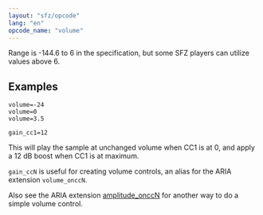 ```yaml
---
layout: "sfz/opcode"
lang: "en"
opcode_name: "volume"
---
```

Range is -144.6 to 6 in the specification,
but some SFZ players can utilize values above 6.

## Examples

```
volume=-24
volume=0
volume=3.5

gain_cc1=12
```

This will play the sample at unchanged volume when CC1 is at 0,
and apply a 12 dB boost when CC1 is at maximum.

`gain_ccN` is useful for creating volume controls, an alias for the ARIA extension
`volume_onccN`.

Also see the ARIA extension [amplitude_onccN](/opcodes/amplitude) for another way
to do a simple volume control.

